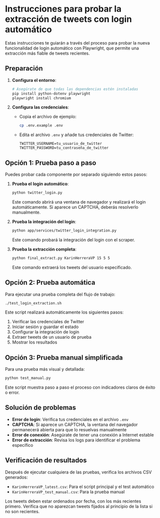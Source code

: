 # Instrucciones para probar la extracción de tweets con login automático

Estas instrucciones te guiarán a través del proceso para probar la nueva funcionalidad de login automático con Playwright, que permite una extracción más fiable de tweets recientes.

## Preparación

1. **Configura el entorno**:
   ```bash
   # Asegúrate de que todas las dependencias estén instaladas
   pip install python-dotenv playwright
   playwright install chromium
   ```

2. **Configura las credenciales**:
   - Copia el archivo de ejemplo:
     ```bash
     cp .env.example .env
     ```
   - Edita el archivo `.env` y añade tus credenciales de Twitter:
     ```
     TWITTER_USERNAME=tu_usuario_de_twitter
     TWITTER_PASSWORD=tu_contraseña_de_twitter
     ```

## Opción 1: Prueba paso a paso

Puedes probar cada componente por separado siguiendo estos pasos:

1. **Prueba el login automático**:
   ```bash
   python twitter_login.py
   ```
   Este comando abrirá una ventana de navegador y realizará el login automáticamente.
   Si aparece un CAPTCHA, deberás resolverlo manualmente.

2. **Prueba la integración del login**:
   ```bash
   python app/services/twitter_login_integration.py
   ```
   Este comando probará la integración del login con el scraper.

3. **Prueba la extracción completa**:
   ```bash
   python final_extract.py KarinHerreraVP 15 5 5
   ```
   Este comando extraerá los tweets del usuario especificado.

## Opción 2: Prueba automática

Para ejecutar una prueba completa del flujo de trabajo:

```bash
./test_login_extraction.sh
```

Este script realizará automáticamente los siguientes pasos:
1. Verificar las credenciales de Twitter
2. Iniciar sesión y guardar el estado
3. Configurar la integración de login
4. Extraer tweets de un usuario de prueba
5. Mostrar los resultados

## Opción 3: Prueba manual simplificada

Para una prueba más visual y detallada:

```bash
python test_manual.py
```

Este script muestra paso a paso el proceso con indicadores claros de éxito o error.

## Solución de problemas

- **Error de login**: Verifica tus credenciales en el archivo `.env`
- **CAPTCHA**: Si aparece un CAPTCHA, la ventana del navegador permanecerá abierta para que lo resuelvas manualmente
- **Error de conexión**: Asegúrate de tener una conexión a Internet estable
- **Error de extracción**: Revisa los logs para identificar el problema específico

## Verificación de resultados

Después de ejecutar cualquiera de las pruebas, verifica los archivos CSV generados:
- `KarinHerreraVP_latest.csv`: Para el script principal y el test automático
- `KarinHerreraVP_test_manual.csv`: Para la prueba manual

Los tweets deben estar ordenados por fecha, con los más recientes primero. Verifica que no aparezcan tweets fijados al principio de la lista si no son recientes. 